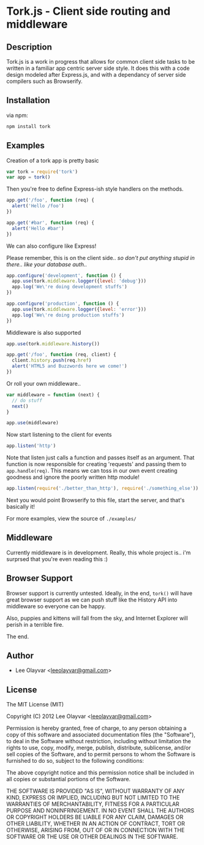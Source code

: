 
# Tork.js - Client side routing and middleware

## Description

Tork.js is a work in progress that allows for common client side tasks to
be written in a familiar app centric server side style. It does this with a
code design modeled after Express.js, and with a dependancy of server side
compilers such as Browserify.

## Installation

via npm:

```bash
npm install tork
```

## Examples

Creation of a tork app is pretty basic

```js
var tork = require('tork')
var app = tork()
```

Then you're free to define Express-ish style handlers on the methods.

```js
app.get('/foo', function (req) {
  alert('Hello /foo')
})

app.get('#bar', function (req) {
  alert('Hello #bar')
})
```

We can also configure like Express!

Please remember, this is on the client side.. *so don't put anything stupid
in there.. like your database auth..*

```js
app.configure('development', function () {
  app.use(tork.middleware.logger({level: 'debug'}))
  app.log('We\'re doing development stuffs')
})

app.configure('production', function () {
  app.use(tork.middleware.logger({level: 'error'}))
  app.log('We\'re doing production stuffs')
})
```

Middleware is also supported

```js
app.use(tork.middleware.history())

app.get('/foo', function (req, client) {
  client.history.push(req.href)
  alert('HTML5 and Buzzwords here we come!')
})
```

Or roll your own middleware..

```js
var middleware = function (next) {
  // do stuff
  next()
}

app.use(middleware)
```

Now start listening to the client for events

```js
app.listen('http')
```

Note that listen just calls a function and passes itself as an argument.
That function is now responsible for creating 'requests' and passing them
to `app.handle(req)`. This means we can toss in our own event creating
goodness and ignore the poorly written http module!

```js
app.listen(require('./better_than_http'), require('./something_else'))
```

Next you would point Browserify to this file, start the server, and
that's basically it!

For more examples, view the source of `./examples/`

## Middleware

Currently middleware is in development. Really, this whole project is..
i'm surprsed that you're even reading this :)

## Browser Support

Browser support is currently untested. Ideally, in the end, `tork()` will
have great browser support as we can push stuff like the History API into
middleware so everyone can be happy.

Also, puppies and kittens will fall from the sky, and Internet Explorer will
perish in a terrible fire.

The end.

## Author

 - Lee Olayvar &lt;leeolayvar@gmail.com&gt;

## License

The MIT License (MIT)

Copyright (C) 2012 Lee Olayvar &lt;leeolayvar@gmail.com&gt;

Permission is hereby granted, free of charge, to any person obtaining a copy of this software and associated documentation files (the "Software"), to deal in the Software without restriction, including without limitation the rights to use, copy, modify, merge, publish, distribute, sublicense, and/or sell copies of the Software, and to permit persons to whom the Software is furnished to do so, subject to the following conditions:

The above copyright notice and this permission notice shall be included in all copies or substantial portions of the Software.

THE SOFTWARE IS PROVIDED "AS IS", WITHOUT WARRANTY OF ANY KIND, EXPRESS OR IMPLIED, INCLUDING BUT NOT LIMITED TO THE WARRANTIES OF MERCHANTABILITY, FITNESS FOR A PARTICULAR PURPOSE AND NONINFRINGEMENT. IN NO EVENT SHALL THE AUTHORS OR COPYRIGHT HOLDERS BE LIABLE FOR ANY CLAIM, DAMAGES OR OTHER LIABILITY, WHETHER IN AN ACTION OF CONTRACT, TORT OR OTHERWISE, ARISING FROM, OUT OF OR IN CONNECTION WITH THE SOFTWARE OR THE USE OR OTHER DEALINGS IN THE SOFTWARE.

